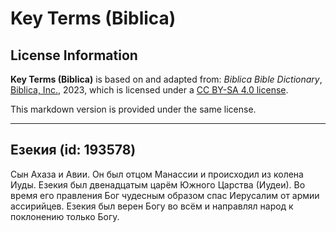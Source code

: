 # Key Terms (Biblica)

## License Information

**Key Terms (Biblica)** is based on and adapted from: _Biblica Bible Dictionary_, [Biblica, Inc.](https://www.biblica.com/), 2023, which is licensed under a [CC BY-SA 4.0 license](https://creativecommons.org/licenses/by-sa/4.0/legalcode.en).

This markdown version is provided under the same license.



--------------------------------

## Езекия (id: 193578)

Сын Ахаза и Авии. Он был отцом Манассии и происходил из колена Иуды. Езекия был двенадцатым царём Южного Царства (Иудеи). Во время его правления Бог чудесным образом спас Иерусалим от армии ассирийцев. Езекия был верен Богу во всём и направлял народ к поклонению только Богу.


